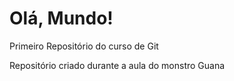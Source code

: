 # Olá, Mundo!
 Primeiro Repositório do curso de Git 

Repositório criado durante a aula do monstro Guana